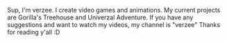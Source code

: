 Sup, I'm verzee.
I create video games and animations. My current projects are Gorilla's Treehouse and Univerzal Adventure.
If you have any suggestions and want to watch my videos, my channel is "verzee"
Thanks for reading y'all :D
